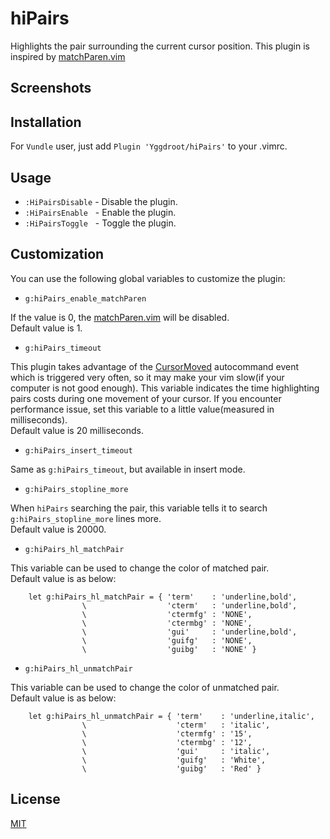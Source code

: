 **hiPairs**
===========

Highlights the pair surrounding the current cursor position.
This plugin is inspired by [matchParen.vim]

Screenshots
-----------


Installation
------------

For `Vundle` user, just add `Plugin 'Yggdroot/hiPairs'` to your .vimrc.

Usage
-----

 - `:HiPairsDisable` - Disable the plugin.
 - `:HiPairsEnable` &nbsp;&nbsp;- Enable the plugin.
 - `:HiPairsToggle` &nbsp;&nbsp;- Toggle the plugin.

Customization
-------------

You can use the following global variables to customize the plugin:

 - `g:hiPairs_enable_matchParen`

 If the value is 0, the [matchParen.vim] will be disabled.
 </br>Default value is 1.

 - `g:hiPairs_timeout`

 This plugin takes advantage of the [CursorMoved] autocommand event which is triggered very often,
 so it may make your vim slow(if your computer is not good enough). This variable indicates the
 time highlighting pairs costs during one movement of your cursor. If you encounter performance
 issue, set this variable to a little value(measured in milliseconds).
 </br>Default value is 20 milliseconds.

 - `g:hiPairs_insert_timeout`

 Same as `g:hiPairs_timeout`, but available in insert mode.


 - `g:hiPairs_stopline_more`

 When `hiPairs` searching the pair, this variable tells it to search `g:hiPairs_stopline_more` lines more.
 </br>Default value is 20000.

 - `g:hiPairs_hl_matchPair`

 This variable can be used to change the color of matched pair.
 </br>Default value is as below:

        let g:hiPairs_hl_matchPair = { 'term'    : 'underline,bold',
                    \                  'cterm'   : 'underline,bold',
                    \                  'ctermfg' : 'NONE',
                    \                  'ctermbg' : 'NONE',
                    \                  'gui'     : 'underline,bold',
                    \                  'guifg'   : 'NONE',
                    \                  'guibg'   : 'NONE' }


 - `g:hiPairs_hl_unmatchPair`

 This variable can be used to change the color of unmatched pair.
 </br>Default value is as below:

        let g:hiPairs_hl_unmatchPair = { 'term'    : 'underline,italic',
                    \                    'cterm'   : 'italic',
                    \                    'ctermfg' : '15',
                    \                    'ctermbg' : '12',
                    \                    'gui'     : 'italic',
                    \                    'guifg'   : 'White',
                    \                    'guibg'   : 'Red' }

License
-------

 [MIT](LICENSE)


 [matchParen.vim]: http://vimdoc.sourceforge.net/htmldoc/pi_paren.html
 [CursorMoved]: http://vimdoc.sourceforge.net/htmldoc/autocmd.html#CursorMoved
